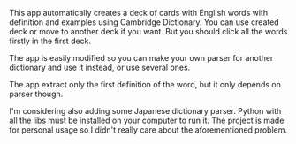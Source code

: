 This app automatically creates a deck of cards with English words with definition and examples using Cambridge Dictionary.
You can use created deck or move to another deck if you want. But you should click all the words firstly in the first deck.

The app is easily modified so you can make your own parser for another dictionary and use it instead, or use several ones.

The app extract only the first definition of the word, but it only depends on parser though.

I'm considering also adding some Japanese dictionary parser. 
Python with all the libs must be installed on your computer to run it.
The project is made for personal usage so I didn't really care about the aforementioned problem.
